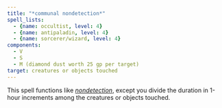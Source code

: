 ```yaml
---
title: "*communal nondetection*"
spell_lists:
  - {name: occultist, level: 4}
  - {name: antipaladin, level: 4}
  - {name: sorcerer/wizard, level: 4}
components:
  - V
  - S
  - M (diamond dust worth 25 gp per target)
target: creatures or objects touched
---
```


This spell functions like [*nondetection*](/spells/nondetection/), except you divide the duration in 1-hour increments among the creatures or objects touched.

